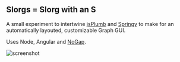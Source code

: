 ## Slorgs = Slorg with an S

A small experiment to intertwine [jsPlumb](https://jsplumbtoolkit.com/) and [Springy](http://getspringy.com/) to make for an automatically layouted, customizable Graph GUI.

Uses Node, Angular and [NoGap](https://github.com/Domiii/NoGap).

![screenshot](http://i.imgur.com/AZv74HU.png)